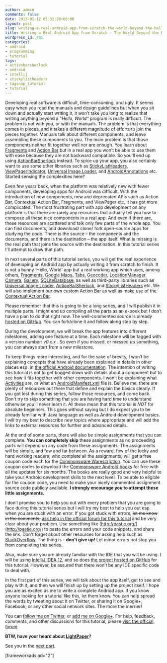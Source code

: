 ```yaml
---
author: admin
comments: false
date: 2013-01-12 05:31:20+00:00
layout: post
slug: writing-a-real-android-app-from-scratch-the-world-beyond-the-hello-world
title: Writing a Real Android App from Scratch - The World Beyond the Hello, World!
wordpress_id: 401
categories:
- android
- programming
- tutorial
tags:
- actionbarsherlock
- android
- intellij
- stickylistheaders
- tagsnap_tutorial
- tutorial
---
```


Developing real software is difficult, time-consuming, and ugly. It seems easy when you read the manuals and design guidelines but when you sit down and actually start writing it, it won’t take you long to realize that writing anything beyond a _"Hello, World"_ program is really difficult. The problem is not with you, or with the manuals. The problem is that everything comes in pieces, and it takes a different magnitude of efforts to join the pieces together. Manuals talk about different components, and leave assembling these components to you. The main problem is that those components neither fit together well nor are enough. You learn about [Fragments](http://developer.android.com/guide/components/fragments.html) and [Action Bar](http://developer.android.com/guide/topics/ui/actionbar.html) but in a real app you won’t be able to use them with ease because they are not backward compatible. So you'll end up using [ActionBarSherlock](http://actionbarsherlock.com/) instead. To spice up your app, you also certainly want to use some other libraries such as [StickyListHeaders](https://github.com/emilsjolander/StickyListHeaders), [ViewPagerIndicator](http://viewpagerindicator.com/), [Universal Image Loader](https://github.com/nostra13/Android-Universal-Image-Loader), and [AndroidAnnotations](http://androidannotations.org) etc. Started sensing the complexities here?





Even few years back, when the platform was relatively new with fewer components, developing apps for Android was difficult. With the introduction of new components, new and deprecated APIs such as Action Bar, Contextual Action Bar, Fragments, and ViewPager etc, it has got more complicated. The most frustrating part with app development on any platform is that there are rarely any resources that actually tell you how to compose all these nice components in a real app. And even if there are, these resources are scattered and talk only few parts of the whole app. You can find documents, and download/ clone/ fork open-source apps for studying the code. There is the source – the components and the documents, and there is the destination – the app itself. What is missing is the real path that joins the source with the destination. In this tutorial series I'll attempt to draw that path.





In next several parts of this tutorial series, you will get the real experience of developing an Android app by actually writing it from scratch to finish. It is not a bunny ‘Hello, World’ app but a real working app which uses, among others, [Fragments](http://developer.android.com/guide/components/fragments.html), [Google Maps](https://developers.google.com/maps/documentation/android/), [Tabs](http://developer.android.com/design/building-blocks/tabs.html), [Geocoder](http://developer.android.com/reference/android/location/Geocoder.html), [LocationManager](http://developer.android.com/reference/android/location/LocationManager.html), [Camera](http://developer.android.com/reference/android/hardware/Camera.html), [Gallery](http://developer.android.com/reference/android/widget/Gallery.html), [SQLiteDatabase](http://developer.android.com/reference/android/database/sqlite/SQLiteDatabase.html), as well as third-party libraries such as [Universal Image Loader](https://github.com/nostra13/Android-Universal-Image-Loader), [ActionBarSherlock](http://actionbarsherlock.com/), and [StickyListHeaders](https://github.com/emilsjolander/StickyListHeaders) etc. We will also implement our own custom Action Bar as well as make use of the [Contextual Action Bar](http://developer.android.com/design/patterns/actionbar.html#contextual).





Please remember that this is going to be a long series, and I will publish it in multiple parts. I might end up compiling all the parts as an e-book but I don’t have a plan to do that right now. The well-commented source is already [hosted on GitHub](https://github.com/ashokgelal/Tagsnap). You can fork/clone it and follow along step by step.





During the development, we will break the app features into different milestones, adding one feature at a time. Each milestone will be tagged with a version number: _v0.x.x_ . So even if you missed, or messed up something, you can always start from a new milestone.





To keep things more interesting, and for the sake of brevity, I won’t be explaining concepts that have already been explained in details in other places esp. in [the official Android documentation](http://developer.android.com/guide/components/index.html). The intention of writing this tutorial is not to get bogged down with details about a component but to see how it fits together with other components. I won’t be explaining what [Activities](http://developer.android.com/guide/components/activities.html) are, or what an [AndroidManifest.xml](http://developer.android.com/guide/topics/manifest/manifest-intro.html) file is. Believe me, there are plenty of resources out there that define and explain the basics clearly. If you got lost during this series, follow those resources, and come back. Don't try to skip something that you are having hard time to understand otherwise you'll never learn it. All these mean that this tutorial is _NOT_ for absolute beginners. This goes without saying but I do expect you to be already familiar with Java language as well as Android development basics. I will try my best to describe new topics where appropriate and will add the links to external resources for further and advanced details.





At the end of some parts, there will also be simple assignments that you can complete. **You can completely skip** these assignments as no proceeding parts will depend on any code from these assignments. The assignments will be simple, and few and far between. As a reward, few of the lucky and hard working readers, who complete all the assignments, will get a free coupon code each for the [Commonsware Warescription](http://commonsware.com/warescription). You can use these coupon codes to download the [Commonsware Android books](http://commonsware.com/Android/) for free with all the updates for six months. The books are really good and very helpful to take your Android development skills to the next level. To be able to eligible for the coupon code, you need to make your nicely commented assignment source code publicly available. **I strongly encourage you to attempt these little assignments.**





I don’t promise you to help you out with every problem that you are going to face during this tutorial series but I will try my best to help you out esp. when you are stuck with an error. If you got stuck with errors, ~~let me know in the comments,~~ [ask help in the official forum for this tutorial](http://www.ashokgelal.com/forums/forum/android-development/official-tutorials/writing-a-real-android-app-from-scratch-tagsnap/) and be very clear about your problem. Use something like [http://pastie.org/](http://pastie.org/) to paste the errors and your code snippets, and share the link. Don't forget about other resources for asking help such as [StackOverflow](http://stackoverflow.com/). The thing is - **don't give up!** Let minor errors not stop you from completing this series.





Also, make sure you are already familiar with the IDE that you will be using. I will be using [IntelliJ IDEA 12](http://www.jetbrains.com/idea/), and so does [the project hosted on GitHub](https://github.com/ashokgelal/Tagsnap) for this tutorial. However, be assured that there won’t be any IDE specific code to deal with.





In the first part of this series, we will talk about the app itself, get to see and play with it, and then we will finish up by setting up the project itself. I hope you are as excited as me to write a complete Android app. If you know anyone looking for a tutorial like this, let them know. You can help spread the words by tweeting about it on Twitter, or sharing it on Google+, Facebook, or any other social network sites. The more the merrier!





You can [follow me on Twitter](https://twitter.com/ashokgelal), or [add me on Google+](https://plus.google.com/102672078908622237427/posts). For help, feedback, comments, and other discussions for this tutorial, please [visit the official forum](http://www.ashokgelal.com/forums/forum/android-development/official-tutorials/writing-a-real-android-app-from-scratch-tagsnap/).





**BTW, have your heard about [LightPaper](http://www.ashokgelal.com/2013/02/light-paper-made-just-for-android/)?**





See you in the [next part](http://www.ashokgelal.com/?p=417).






  [frameworkads ad="2"]




